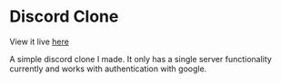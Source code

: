 # Discord Clone 

View it live [here](https://discord-clone-b7429.web.app/)

A simple discord clone I made.
It only has a single server functionality currently and works with authentication with google.
